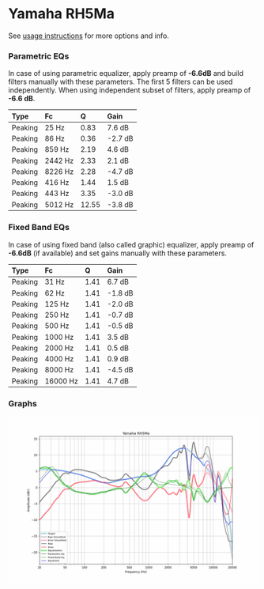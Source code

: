 # Yamaha RH5Ma
See [usage instructions](https://github.com/jaakkopasanen/AutoEq#usage) for more options and info.

### Parametric EQs
In case of using parametric equalizer, apply preamp of **-6.6dB** and build filters manually
with these parameters. The first 5 filters can be used independently.
When using independent subset of filters, apply preamp of **-6.6 dB**.

| Type    | Fc      |     Q | Gain    |
|:--------|:--------|:------|:--------|
| Peaking | 25 Hz   |  0.83 | 7.6 dB  |
| Peaking | 86 Hz   |  0.36 | -2.7 dB |
| Peaking | 859 Hz  |  2.19 | 4.6 dB  |
| Peaking | 2442 Hz |  2.33 | 2.1 dB  |
| Peaking | 8226 Hz |  2.28 | -4.7 dB |
| Peaking | 416 Hz  |  1.44 | 1.5 dB  |
| Peaking | 443 Hz  |  3.35 | -3.0 dB |
| Peaking | 5012 Hz | 12.55 | -3.8 dB |

### Fixed Band EQs
In case of using fixed band (also called graphic) equalizer, apply preamp of **-6.6dB**
(if available) and set gains manually with these parameters.

| Type    | Fc       |    Q | Gain    |
|:--------|:---------|:-----|:--------|
| Peaking | 31 Hz    | 1.41 | 6.7 dB  |
| Peaking | 62 Hz    | 1.41 | -1.8 dB |
| Peaking | 125 Hz   | 1.41 | -2.0 dB |
| Peaking | 250 Hz   | 1.41 | -0.7 dB |
| Peaking | 500 Hz   | 1.41 | -0.5 dB |
| Peaking | 1000 Hz  | 1.41 | 3.5 dB  |
| Peaking | 2000 Hz  | 1.41 | 0.5 dB  |
| Peaking | 4000 Hz  | 1.41 | 0.9 dB  |
| Peaking | 8000 Hz  | 1.41 | -4.5 dB |
| Peaking | 16000 Hz | 1.41 | 4.7 dB  |

### Graphs
![](./Yamaha%20RH5Ma.png)